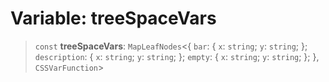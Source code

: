 # Variable: treeSpaceVars

> `const` **treeSpaceVars**: `MapLeafNodes`\<\{ `bar`: \{ `x`: `string`; `y`: `string`; \}; `description`: \{ `x`: `string`; `y`: `string`; \}; `empty`: \{ `x`: `string`; `y`: `string`; \}; \}, `CSSVarFunction`\>
